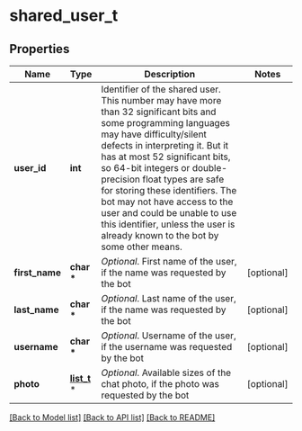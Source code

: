 # shared_user_t

## Properties
Name | Type | Description | Notes
------------ | ------------- | ------------- | -------------
**user_id** | **int** | Identifier of the shared user. This number may have more than 32 significant bits and some programming languages may have difficulty/silent defects in interpreting it. But it has at most 52 significant bits, so 64-bit integers or double-precision float types are safe for storing these identifiers. The bot may not have access to the user and could be unable to use this identifier, unless the user is already known to the bot by some other means. | 
**first_name** | **char \*** | *Optional*. First name of the user, if the name was requested by the bot | [optional] 
**last_name** | **char \*** | *Optional*. Last name of the user, if the name was requested by the bot | [optional] 
**username** | **char \*** | *Optional*. Username of the user, if the username was requested by the bot | [optional] 
**photo** | [**list_t**](photo_size.md) \* | *Optional*. Available sizes of the chat photo, if the photo was requested by the bot | [optional] 

[[Back to Model list]](../README.md#documentation-for-models) [[Back to API list]](../README.md#documentation-for-api-endpoints) [[Back to README]](../README.md)


